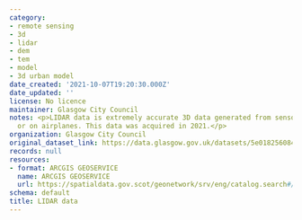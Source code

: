 ```yaml
---
category:
- remote sensing
- 3d
- lidar
- dem
- tem
- model
- 3d urban model
date_created: '2021-10-07T19:20:30.000Z'
date_updated: ''
license: No licence
maintainer: Glasgow City Council
notes: <p>LIDAR data is extremely accurate 3D data generated from sensors on the ground
  or on airplanes. This data was acquired in 2021.</p>
organization: Glasgow City Council
original_dataset_link: https://data.glasgow.gov.uk/datasets/5e01825608454952bbb3386c4ab395a3
records: null
resources:
- format: ARCGIS GEOSERVICE
  name: ARCGIS GEOSERVICE
  url: https://spatialdata.gov.scot/geonetwork/srv/eng/catalog.search#/metadata/63c46ac1-b10f-4453-968e-b1e95be0e47d
schema: default
title: LIDAR data
---
```

